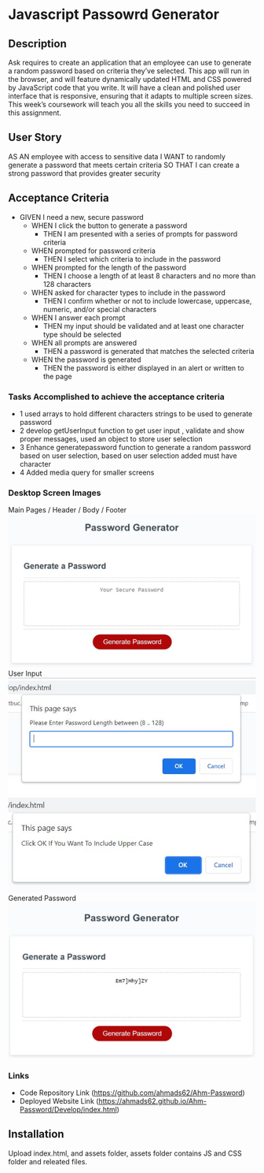# Javascript Passowrd Generator

## Description
Ask requires to create an application that an employee can use to generate a random password based on criteria they’ve selected. This app will run in the browser, and will feature dynamically updated HTML and CSS powered by JavaScript code that you write. It will have a clean and polished user interface that is responsive, ensuring that it adapts to multiple screen sizes. This week’s coursework will teach you all the skills you need to succeed in this assignment.

## User Story
AS AN employee with access to sensitive data
I WANT to randomly generate a password that meets certain criteria
SO THAT I can create a strong password that provides greater security

## Acceptance Criteria 
* GIVEN I need a new, secure password
  * WHEN I click the button to generate a password
    * THEN I am presented with a series of prompts for password criteria
  * WHEN prompted for password criteria
    * THEN I select which criteria to include in the password
  * WHEN prompted for the length of the password
    * THEN I choose a length of at least 8 characters and no more than 128 characters
  * WHEN asked for character types to include in the password
    * THEN I confirm whether or not to include lowercase, uppercase, numeric, and/or special characters
  * WHEN I answer each prompt
    * THEN my input should be validated and at least one character type should be selected
  * WHEN all prompts are answered
    * THEN a password is generated that matches the selected criteria
  * WHEN the password is generated
    * THEN the password is either displayed in an alert or written to the page
    
### Tasks Accomplished to achieve the acceptance criteria 
* 1 used arrays to hold different characters strings to be used to generate password
* 2 develop getUserInput function to get user input , validate and show proper messages, used an object to store user selection 
* 3 Enhance generatepassword function to generate a random password based on user selection, based on user selection added must have character   
* 4 Added media query for smaller screens

### Desktop Screen Images
Main Pages / Header / Body / Footer
![Main](./Develop/assets/pic/pic-main.jpg?raw=true "Main Pages / Header / Body / Footer")
User Input
![User-Input](./Develop/assets/pic/pic-2.jpg?raw=true "User Selection")
![User-Input](./Develop/assets/pic/pic-3.jpg?raw=true "User Selection")
Generated Password
![User-Input](./Develop/assets/pic/pic-passwd.jpg?raw=true "Generated Password")

### Links
* Code Repository Link  (https://github.com/ahmads62/Ahm-Password)
* Deployed Website Link (https://ahmads62.github.io/Ahm-Password/Develop/index.html)

## Installation
Upload index.html, and assets folder, assets folder contains JS and CSS folder and releated files.